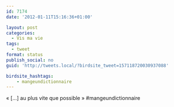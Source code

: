 ```yaml
---
id: 7174
date: '2012-01-11T15:16:36+01:00'

layout: post
categories:
  - Vis ma vie
tags:
  - tweet
format: status
publish_social: no
guid: 'http://tweets.local/?birdsite_tweet=157118720030937088'

birdsite_hashtags:
    - mangeundictionnaire
---
```


« \[…\] au plus vite que possible » #mangeundictionnaire